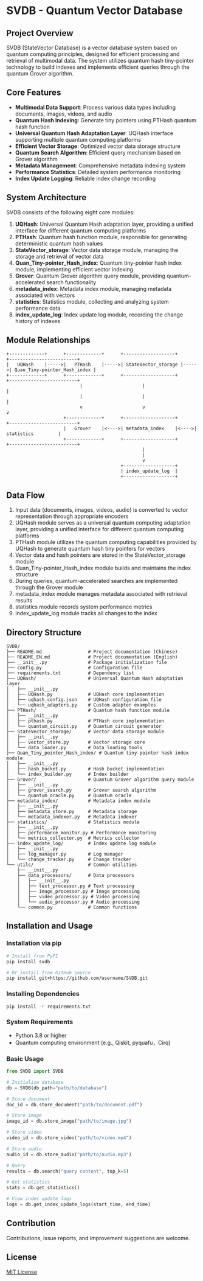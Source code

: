 # SVDB - Quantum Vector Database

## Project Overview

SVDB (StateVector Database) is a vector database system based on quantum computing principles, designed for efficient processing and retrieval of multimodal data. The system utilizes quantum hash tiny-pointer technology to build indexes and implements efficient queries through the quantum Grover algorithm.

## Core Features

- **Multimodal Data Support**: Process various data types including documents, images, videos, and audio
- **Quantum Hash Indexing**: Generate tiny pointers using PTHash quantum hash function
- **Universal Quantum Hash Adaptation Layer**: UQHash interface supporting multiple quantum computing platforms
- **Efficient Vector Storage**: Optimized vector data storage structure
- **Quantum Search Algorithm**: Efficient query mechanism based on Grover algorithm
- **Metadata Management**: Comprehensive metadata indexing system
- **Performance Statistics**: Detailed system performance monitoring
- **Index Update Logging**: Reliable index change recording

## System Architecture

SVDB consists of the following eight core modules:

1. **UQHash**: Universal Quantum Hash adaptation layer, providing a unified interface for different quantum computing platforms
2. **PTHash**: Quantum hash function module, responsible for generating deterministic quantum hash values
3. **StateVector_storage**: Vector data storage module, managing the storage and retrieval of vector data
4. **Quan_Tiny-pointer_Hash_index**: Quantum tiny-pointer hash index module, implementing efficient vector indexing
5. **Grover**: Quantum Grover algorithm query module, providing quantum-accelerated search functionality
6. **metadata_index**: Metadata index module, managing metadata associated with vectors
7. **statistics**: Statistics module, collecting and analyzing system performance data
8. **index_update_log**: Index update log module, recording the change history of indexes

## Module Relationships

```
+-------------+      +-------------+      +-------------------+      +-------------------------+
|   UQHash    |----->|   PTHash    |----->| StateVector_storage |----->| Quan_Tiny-pointer_Hash_index |
+-------------+      +-------------+      +-------------------+      +-------------------------+
                           |                      |                             |
                           |                      |                             |
                           v                      v                             v
                     +-------------+      +-------------------+      +-------------------------+
                     |   Grover    |<---->| metadata_index    |<---->|      statistics         |
                     +-------------+      +-------------------+      +-------------------------+
                                                  |
                                                  |
                                                  v
                                          +-------------------+
                                          | index_update_log  |
                                          +-------------------+
```

## Data Flow

1. Input data (documents, images, videos, audio) is converted to vector representation through appropriate encoders
2. UQHash module serves as a universal quantum computing adaptation layer, providing a unified interface for different quantum computing platforms
3. PTHash module utilizes the quantum computing capabilities provided by UQHash to generate quantum hash tiny pointers for vectors
4. Vector data and hash pointers are stored in the StateVector_storage module
5. Quan_Tiny-pointer_Hash_index module builds and maintains the index structure
6. During queries, quantum-accelerated searches are implemented through the Grover module
7. metadata_index module manages metadata associated with retrieval results
8. statistics module records system performance metrics
9. index_update_log module tracks all changes to the index

## Directory Structure

```
SVDB/
├── README.md                 # Project documentation (Chinese)
├── README_EN.md              # Project documentation (English)
├── __init__.py               # Package initialization file
├── config.py                 # Configuration file
├── requirements.txt          # Dependency list
├── UQHash/                   # Universal Quantum Hash adaptation layer
│   ├── __init__.py
│   ├── UQHash.py             # UQHash core implementation
│   ├── uqhash_config.json    # UQHash configuration file
│   └── uqhash_adapters.py    # Custom adapter examples
├── PTHash/                   # Quantum hash function module
│   ├── __init__.py
│   ├── pthash.py             # PTHash core implementation
│   └── quantum_circuit.py    # Quantum circuit generator
├── StateVector_storage/      # Vector data storage module
│   ├── __init__.py
│   ├── vector_store.py       # Vector storage core
│   └── data_loader.py        # Data loading tools
├── Quan_Tiny_pointer_Hash_index/ # Quantum tiny-pointer hash index module
│   ├── __init__.py
│   ├── hash_bucket.py        # Hash bucket implementation
│   └── index_builder.py      # Index builder
├── Grover/                   # Quantum Grover algorithm query module
│   ├── __init__.py
│   ├── grover_search.py      # Grover search algorithm
│   └── quantum_oracle.py     # Quantum oracle
├── metadata_index/           # Metadata index module
│   ├── __init__.py
│   ├── metadata_store.py     # Metadata storage
│   └── metadata_indexer.py   # Metadata indexer
├── statistics/               # Statistics module
│   ├── __init__.py
│   ├── performance_monitor.py # Performance monitoring
│   └── metrics_collector.py  # Metrics collector
├── index_update_log/         # Index update log module
│   ├── __init__.py
│   ├── log_manager.py        # Log manager
│   └── change_tracker.py     # Change tracker
└── utils/                    # Common utilities
    ├── __init__.py
    ├── data_processors/      # Data processors
    │   ├── __init__.py
    │   ├── text_processor.py # Text processing
    │   ├── image_processor.py # Image processing
    │   ├── video_processor.py # Video processing
    │   └── audio_processor.py # Audio processing
    └── common.py             # Common functions
```

## Installation and Usage

### Installation via pip

```bash
# Install from PyPI
pip install svdb

# Or install from GitHub source
pip install git+https://github.com/username/SVDB.git
```

### Installing Dependencies

```bash
pip install -r requirements.txt
```

### System Requirements

- Python 3.8 or higher
- Quantum computing environment (e.g., Qiskit, pyquafu，Cirq)

### Basic Usage

```python
from SVDB import SVDB

# Initialize database
db = SVDB(db_path="path/to/database")

# Store document
doc_id = db.store_document("path/to/document.pdf")

# Store image
image_id = db.store_image("path/to/image.jpg")

# Store video
video_id = db.store_video("path/to/video.mp4")

# Store audio
audio_id = db.store_audio("path/to/audio.mp3")

# Query
results = db.search("query content", top_k=5)

# Get statistics
stats = db.get_statistics()

# View index update logs
logs = db.get_index_update_logs(start_time, end_time)
```

## Contribution

Contributions, issue reports, and improvement suggestions are welcome.

## License

[MIT License](LICENSE)